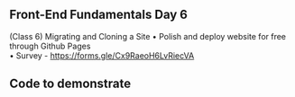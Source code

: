 ## Front-End Fundamentals Day 6

(Class 6) Migrating and Cloning a  Site
• Polish and deploy website for free through Github Pages  
• Survey - https://forms.gle/Cx9RaeoH6LvRiecVA

## Code to demonstrate


<!-- comment -->


<!-- comment -->